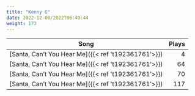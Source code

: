 ```yaml
---
title: "Kenny G"
date: 2022-12-08/2022T06:49:44
weight: 173
---
```




 Song | Plays 
----- | -----:
[Santa, Can’t You Hear Me]({{< ref 't192361761'>}}) | 4
[Santa, Can’t You Hear Me]({{< ref 't192361761'>}}) | 64
[Santa, Can’t You Hear Me]({{< ref 't192361761'>}}) | 70
[Santa, Can’t You Hear Me]({{< ref 't192361761'>}}) | 117
